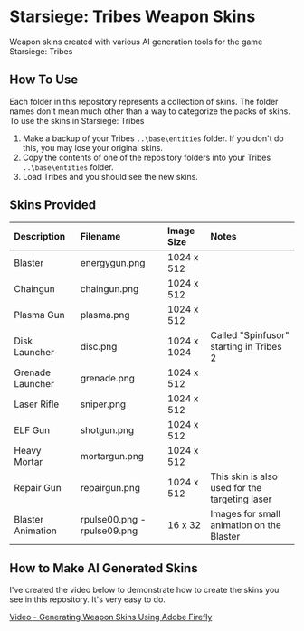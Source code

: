 # Starsiege: Tribes Weapon Skins
Weapon skins created with various AI generation tools for the game Starsiege: Tribes

## How To Use
Each folder in this repository represents a collection of skins. The folder names don't mean much other than a way to categorize the packs of skins.
To use the skins in Starsiege: Tribes
1. Make a backup of your Tribes `..\base\entities` folder. If you don't do this, you may lose your original skins.
2. Copy the contents of one of the repository folders into your Tribes `..\base\entities` folder.
3. Load Tribes and you should see the new skins.

## Skins Provided
| Description | Filename | Image Size | Notes |
|:-|:-|:-|:-|
|Blaster|energygun.png|1024 x 512||
|Chaingun|chaingun.png|1024 x 512||
|Plasma Gun|plasma.png|1024 x 512||
|Disk Launcher|disc.png|1024 x 1024|Called "Spinfusor" starting in Tribes 2|
|Grenade Launcher|grenade.png|1024 x 512||
|Laser Rifle|sniper.png|1024 x 512||
|ELF Gun|shotgun.png|1024 x 512||
|Heavy Mortar|mortargun.png|1024 x 512||
|Repair Gun|repairgun.png|1024 x 512|This skin is also used for the targeting laser|
|Blaster Animation|rpulse00.png - rpulse09.png|16 x 32|Images for small animation on the Blaster|

## How to Make AI Generated Skins
I've created the video below to demonstrate how to create the skins you see in this repository. It's very easy to do.

<a href="https://youtu.be/5nG9BN_dep8" />Video -  Generating Weapon Skins Using Adobe Firefly</a>
